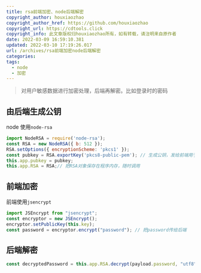 ```yaml
---
title: rsa前端加密、node后端解密
copyright_author: houxiaozhao
copyright_author_href: https://github.com/houxiaozhao
copyright_url: https://cdtools.click
copyright_info: 此文章版权归houxiaozhao所有，如有转载，请注明来自原作者
date: 2022-03-09 16:59:10.381
updated: 2022-03-10 17:19:26.017
url: /archives/rsa前端加密node后端解密
categories:
tags:
  - node
  - 加密
---
```


> 对用户敏感数据进行加密处理，后端再解密。比如登录时的密码

## 由后端生成公钥

node 使用`node-rsa`

```javascript
import NodeRSA = require('node-rsa');
const RSA = new NodeRSA({ b: 512 });
RSA.setOptions({ encryptionScheme: 'pkcs1' });
const pubkey = RSA.exportKey('pkcs8-public-pem'); // 生成公钥，发给前端用于数据加密，不导出私钥信息
this.app.pubkey = pubkey;
this.app.RSA = RSA;// 把RSA对象保存在程序内存，随时调用
```

## 前端加密

前端使用`jsencrypt`

```javascript
import JSEncrypt from "jsencrypt";
const encryptor = new JSEncrypt();
encryptor.setPublicKey(this.key);
const password = encryptor.encrypt("password"); // 把password传给后端
```

## 后端解密

```javascript
const decryptedPassword = this.app.RSA.decrypt(payload.password, "utf8"); //得到解密后的数据
```
